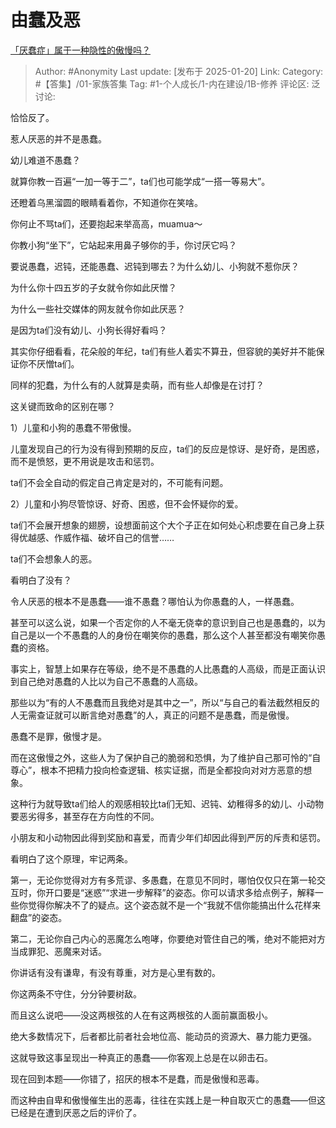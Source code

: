 # 由蠢及恶
[「厌蠢症」属于一种隐性的傲慢吗？](https://www.zhihu.com/question/4923274337/answer/82855069852)

> Author: #Anonymity
> Last update: [发布于 2025-01-20]
> Link:
> Category: #【答集】/01-家族答集
> Tag: #1-个人成长/1-内在建设/1B-修养
> 评论区:
> 泛讨论:

恰恰反了。

惹人厌恶的并不是愚蠢。

幼儿难道不愚蠢？

就算你教一百遍“一加一等于二”，ta们也可能学成“一搭一等易大”。

还瞪着乌黑溜圆的眼睛看着你，不知道你在笑啥。

你何止不骂ta们，还要抱起来举高高，muamua～

你教小狗“坐下”，它站起来用鼻子够你的手，你讨厌它吗？

要说愚蠢，迟钝，还能愚蠢、迟钝到哪去？为什么幼儿、小狗就不惹你厌？

为什么你十四五岁的子女就令你如此厌憎？

为什么一些社交媒体的网友就令你如此厌恶？

是因为ta们没有幼儿、小狗长得好看吗？

其实你仔细看看，花朵般的年纪，ta们有些人着实不算丑，但容貌的美好并不能保证你不厌憎ta们。

同样的犯蠢，为什么有的人就算是卖萌，而有些人却像是在讨打？

这关键而致命的区别在哪？

1）儿童和小狗的愚蠢不带傲慢。

儿童发现自己的行为没有得到预期的反应，ta们的反应是惊讶、是好奇，是困惑，而不是愤怒，更不用说是攻击和惩罚。

ta们不会全自动的假定自己肯定是对的，不可能有问题。

2）儿童和小狗尽管惊讶、好奇、困惑，但不会怀疑你的爱。

ta们不会展开想象的翅膀，设想面前这个大个子正在如何处心积虑要在自己身上获得优越感、作威作福、破坏自己的信誉……

ta们不会想象人的恶。

看明白了没有？

令人厌恶的根本不是愚蠢——谁不愚蠢？哪怕认为你愚蠢的人，一样愚蠢。

甚至可以这么说，如果一个否定你的人不毫无侥幸的意识到自己也是愚蠢的，以为自己是以一个不愚蠢的人的身份在嘲笑你的愚蠢，那么这个人甚至都没有嘲笑你愚蠢的资格。

事实上，智慧上如果存在等级，绝不是不愚蠢的人比愚蠢的人高级，而是正面认识到自己绝对愚蠢的人比以为自己不愚蠢的人高级。

那些以为“有的人不愚蠢而且我绝对是其中之一”，所以“与自己的看法截然相反的人无需查证就可以断言绝对愚蠢”的人，真正的问题不是愚蠢，而是傲慢。

愚蠢不是罪，傲慢才是。

而在这傲慢之外，这些人为了保护自己的脆弱和恐惧，为了维护自己那可怜的“自尊心”，根本不把精力投向检查逻辑、核实证据，而是全都投向对对方恶意的想象。

这种行为就导致ta们给人的观感相较比ta们无知、迟钝、幼稚得多的幼儿、小动物要恶劣得多，甚至存在方向性的不同。

小朋友和小动物因此得到奖励和喜爱，而青少年们却因此得到严厉的斥责和惩罚。

看明白了这个原理，牢记两条。

第一，无论你觉得对方有多荒谬、多愚蠢，在意见不同时，哪怕仅仅只在第一轮交互时，你开口要是“迷惑”“求进一步解释”的姿态。你可以请求多给点例子，解释一些你觉得你解决不了的疑点。这个姿态就不是一个“我就不信你能搞出什么花样来翻盘”的姿态。

第二，无论你自己内心的恶魔怎么咆哮，你要绝对管住自己的嘴，绝对不能把对方当成罪犯、恶魔来对话。

你讲话有没有谦卑，有没有尊重，对方是心里有数的。

你这两条不守住，分分钟要树敌。

而且这么说吧——没这两根弦的人在有这两根弦的人面前赢面极小。

绝大多数情况下，后者都比前者社会地位高、能动员的资源大、暴力能力更强。

这就导致这事呈现出一种真正的愚蠢——你客观上总是在以卵击石。

现在回到本题——你错了，招厌的根本不是蠢，而是傲慢和恶毒。

而这种由自卑和傲慢催生出的恶毒，往往在实践上是一种自取灭亡的愚蠢——但这已经是在遭到厌恶之后的评价了。
